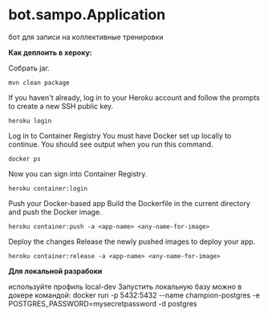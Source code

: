 # bot.sampo.Application
бот для записи на коллективные тренировки


**Как деплоить в хероку:**

Собрать jar.

`mvn clean package`


If you haven't already, log in to your Heroku account and follow the prompts to create a new SSH public key.

`heroku login`


Log in to Container Registry
You must have Docker set up locally to continue. You should see output when you run this command.

`docker ps`


Now you can sign into Container Registry.

`heroku container:login`


Push your Docker-based app
Build the Dockerfile in the current directory and push the Docker image.

`heroku container:push -a <app-name> <any-name-for-image>`


Deploy the changes
Release the newly pushed images to deploy your app.

`heroku container:release -a <app-name> <any-name-for-image>`


**Для локальной разрабоки** 

используйте профиль local-dev
Запустить локальную базу можно в докере командой:
docker run -p 5432:5432 --name champion-postgres -e POSTGRES_PASSWORD=mysecretpassword -d postgres